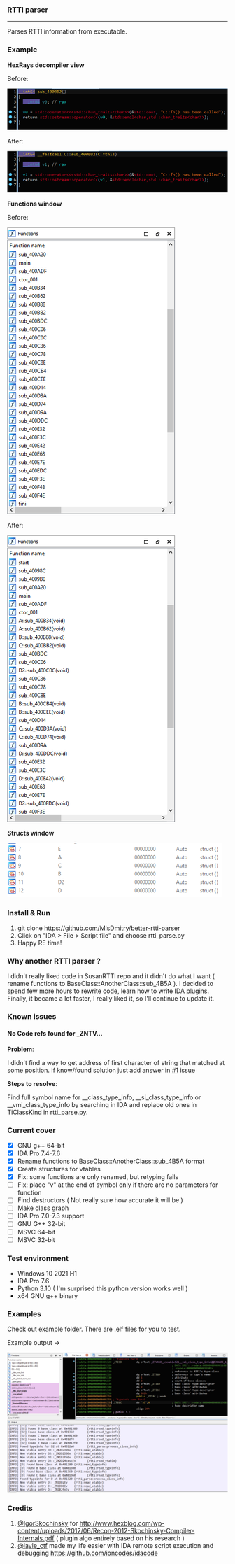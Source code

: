 ### RTTI parser
---

Parses RTTI information from executable.

### Example

**HexRays decompiler view**

Before:

![decompiler view before](git_resources/decompiler_before.png)

After:

![decompiler view after](git_resources/decompiler_after.png)

**Functions window**

Before:

![functions window before](git_resources/function_window_before.png)

After:

![functions window after](git_resources/function_window_after.png)

**Structs window**

![structs windows](git_resources/structs_window_after.png)

### Install & Run

1. git clone https://github.com/MlsDmitry/better-rtti-parser
2. Click on "IDA > File > Script file" and choose rtti_parse.py
3. Happy RE time!

### Why another RTTI parser ?

I didn't really liked code in SusanRTTI repo and it didn't do what I want ( rename functions to BaseClass::AnotherClass::sub_4B5A ). I decided to spend few more hours to rewrite code, learn how to write IDA plugins. Finally, it became a lot faster, I really liked it, so I'll continue to update it.


### Known issues

#### No Code refs found for _ZNTV...

**Problem**: 

I didn't find a way to get address of first character of string that matched at some position. If know/found solution just add answer in [#1](https://github.com/MlsDmitry/better-rtti-parser/issues/1#issue-1092129391) issue

**Steps to resolve**:

Find full symbol name for __class_type_info, __si_class_type_info or __vmi_class_type_info by searching in IDA and replace old ones in TiClassKind in rtti_parse.py.


### Current cover 

- [x] GNU g++ 64-bit 
- [x] IDA Pro 7.4-7.6
- [x] Rename functions to BaseClass::AnotherClass::sub_4B5A format
- [x] Create structures for vtables
- [x] Fix: some functions are only renamed, but retyping fails
- [ ] Fix: place "v" at the end of symbol only if there are no parameters for function
- [ ] Find destructors ( Not really sure how accurate it will be )
- [ ] Make class graph
- [ ] IDA Pro 7.0-7.3 support
- [ ] GNU G++ 32-bit
- [ ] MSVC 64-bit
- [ ] MSVC 32-bit

### Test environment

- Windows 10 2021 H1
- IDA Pro 7.6
- Python 3.10 ( I'm surprised this python version works well )
- x64 GNU g++ binary

### Examples

Check out example folder. There are .elf files for you to test.

Example output ->

![an image should be here](git_resources/sample_output.png)

### Credits

1. [@IgorSkochinsky](https://twitter.com/igorskochinsky) for http://www.hexblog.com/wp-content/uploads/2012/06/Recon-2012-Skochinsky-Compiler-Internals.pdf ( plugin algo entirely based on his research )
2. [@layle_ctf](https://twitter.com/layle_ctf) made my life easier with IDA remote script execution and debugging https://github.com/ioncodes/idacode